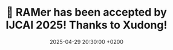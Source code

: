 ---
# title: >-
#     🏫 This is a message
#     <span class="badge badge-pill badge-info">New</span>

# title: "AI Transforms Music Industry: <strong>First AI-Composed Symphony Debuts</strong> in New York"

title: "🎉 RAMer has been accepted by IJCAI 2025! Thanks to Xudong!"
date: 2025-04-29 20:30:00 +0200
---
